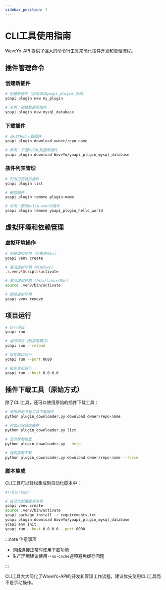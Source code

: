 ```yaml
---
sidebar_position: 7
---
```


# CLI工具使用指南

WaveYo-API 提供了强大的命令行工具来简化插件开发和管理流程。

## 插件管理命令

### 创建新插件

```bash
# 创建新插件（自动添加yoapi_plugin_前缀）
yoapi plugin new my_plugin

# 示例：创建数据库插件
yoapi plugin new mysql_database
```

### 下载插件

```bash
# 从GitHub下载插件
yoapi plugin download owner/repo-name

# 示例：下载MySQL数据库插件
yoapi plugin download WaveYo/yoapi_plugin_mysql_database

```

### 插件列表管理

```bash
# 列出已安装的插件
yoapi plugin list

# 删除插件
yoapi plugin remove plugin-name

# 示例：删除hello-world插件
yoapi plugin remove yoapi_plugin_hello_world
```

## 虚拟环境和依赖管理

### 虚拟环境操作

```bash
# 创建虚拟环境（优先使用uv）
yoapi venv create

# 激活虚拟环境（Windows）
.\.venv\Scripts\activate

# 激活虚拟环境（Unix/Linux/Mac）
source .venv/bin/activate

# 删除虚拟环境
yoapi venv remove
```

## 项目运行

```bash
# 运行项目
yoapi run

# 运行项目（热重载模式）
yoapi run --reload

# 指定端口运行
yoapi run --port 8080

# 指定主机运行
yoapi run --host 0.0.0.0
```

## 插件下载工具（原始方式）

除了CLI工具，还可以使用原始的插件下载工具：

```bash
# 使用原始下载工具下载插件
python plugin_downloader.py download owner/repo-name

# 列出已安装的插件
python plugin_downloader.py list

# 显示帮助信息
python plugin_downloader.py --help

# 强制重新下载
python plugin_downloader.py download owner/repo-name --force
```


### 脚本集成

CLI工具可以轻松集成到自动化脚本中：

```bash
#!/bin/bash

# 自动化部署脚本示例
yoapi venv create
source .venv/bin/activate
yoapi package install -r requirements.txt
yoapi plugin download WaveYo/yoapi_plugin_mysql_database
yoapi env init
yoapi run --host 0.0.0.0 --port 8000
```


:::note 注意事项

- 网络连接正常时使用下载功能
- 生产环境建议使用`--no-cache`选项避免缓存问题
  
:::

CLI工具大大简化了WaveYo-API的开发和管理工作流程，建议优先使用CLI工具而不是手动操作。
